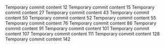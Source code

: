 Temporary commit content 12
Temporary commit content 15
Temporary commit content 27
Temporary commit content 43
Temporary commit content 50
Temporary commit content 52
Temporary commit content 55
Temporary commit content 76
Temporary commit content 86
Temporary commit content 91
Temporary commit content 101
Temporary commit content 107
Temporary commit content 111
Temporary commit content 128
Temporary commit content 142
